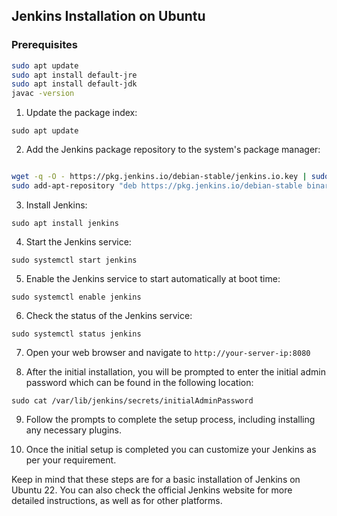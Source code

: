 ## Jenkins Installation on Ubuntu

### Prerequisites

```bash
sudo apt update
sudo apt install default-jre
sudo apt install default-jdk
javac -version
```


1) Update the package index:

`sudo apt update`

2) Add the Jenkins package repository to the system's package manager:

```bash

wget -q -O - https://pkg.jenkins.io/debian-stable/jenkins.io.key | sudo apt-key add -
sudo add-apt-repository "deb https://pkg.jenkins.io/debian-stable binary/"

```

3) Install Jenkins:

`sudo apt install jenkins`

4) Start the Jenkins service:

`sudo systemctl start jenkins`

5) Enable the Jenkins service to start automatically at boot time:

`sudo systemctl enable jenkins`

6) Check the status of the Jenkins service:

`sudo systemctl status jenkins`

7) Open your web browser and navigate to `http://your-server-ip:8080`

8) After the initial installation, you will be prompted to enter the initial admin password which can be found in the following location:

`sudo cat /var/lib/jenkins/secrets/initialAdminPassword`

9) Follow the prompts to complete the setup process, including installing any necessary plugins.

10) Once the initial setup is completed you can customize your Jenkins as per your requirement.

Keep in mind that these steps are for a basic installation of Jenkins on Ubuntu 22. You can also check the official Jenkins website for more detailed instructions, as well as for other platforms.
